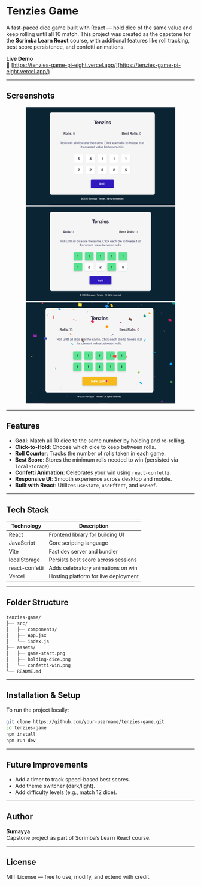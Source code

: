 
# Tenzies Game

A fast-paced dice game built with React — hold dice of the same value and keep rolling until all 10 match. This project was created as the capstone for the **Scrimba Learn React** course, with additional features like roll tracking, best score persistence, and confetti animations.

**Live Demo**  
🔗 [https://tenzies-game-pi-eight.vercel.app/](https://tenzies-game-pi-eight.vercel.app/)

---

##  Screenshots

<p align="center">
  <img src="./src/assets/game-start.PNG" alt="Tenzies Start Screen" width="400"/>
  <img src="/src/assets/holding-dice.PNG" alt="Holding Dice" width="400"/>
  <img src="/src/assets/confetti-win.PNG" alt="Winning Confetti" width="400"/>
</p>

---

##  Features

-  **Goal**: Match all 10 dice to the same number by holding and re-rolling.
-  **Click-to-Hold**: Choose which dice to keep between rolls.
-  **Roll Counter**: Tracks the number of rolls taken in each game.
-  **Best Score**: Stores the minimum rolls needed to win (persisted via `localStorage`).
-  **Confetti Animation**: Celebrates your win using `react-confetti`.
-  **Responsive UI**: Smooth experience across desktop and mobile.
-  **Built with React**: Utilizes `useState`, `useEffect`, and `useRef`.

---

##  Tech Stack

| Technology     | Description                                |
|----------------|--------------------------------------------|
| React          | Frontend library for building UI           |
| JavaScript     | Core scripting language                    |
| Vite           | Fast dev server and bundler                |
| localStorage   | Persists best score across sessions        |
| react-confetti | Adds celebratory animations on win         |
| Vercel         | Hosting platform for live deployment       |

---

##  Folder Structure

```
tenzies-game/
├── src/
│   ├── components/
│   ├── App.jsx
│   └── index.js
├── assets/
│   ├── game-start.png
│   ├── holding-dice.png
│   └── confetti-win.png
└── README.md
```

---

##  Installation & Setup

To run the project locally:

```bash
git clone https://github.com/your-username/tenzies-game.git
cd tenzies-game
npm install
npm run dev
```

---

##  Future Improvements

-  Add a timer to track speed-based best scores.
-  Add theme switcher (dark/light).
-  Add difficulty levels (e.g., match 12 dice).

---

##  Author

**Sumayya**  
Capstone project as part of Scrimba’s Learn React course.

---

## License

MIT License — free to use, modify, and extend with credit.

